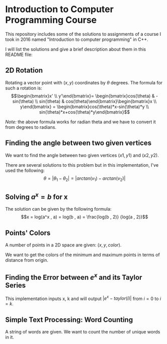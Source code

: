 # Introduction to Computer Programming Course

This repository includes some of the solutions to assignments of a course I took in 2016 named "Introduction to computer programming" in C++.

I will list the solutions and give a brief description about them in this README file:

## 2D Rotation
Rotating a vector point with $(x,y)$ coordinates by $\theta$ degrees. The formula for such a rotation is:
$$\begin{bmatrix}x' \\ y'\end{bmatrix}= \begin{bmatrix}cos(\theta) & -sin(\theta) \\ sin(\theta) &  cos(\theta)\end{bmatrix}\begin{bmatrix}x \\ y\end{bmatrix} = \begin{bmatrix}cos(\theta)*x-sin(\theta)*y \\ sin(\theta)*x+cos(\theta)*y\end{bmatrix}$$

*Note:* the above formula works for radian theta and we have to convert it from degrees to radians.

## Finding the angle between two given vertices 
We want to find the angle between two given vertices $(x1,y1)$ and $(x2,y2)$. 

There are several solutions to this problem but in this implementation, I've used the following:
$$\theta=|\theta_1-\theta_2| = |arctan(v_1)-arctan(v_2)|$$ 

## Solving $a^x = b$ for x
The solution can be given by the following formula:
$$x = log(a^x , a) = log(b , a) = \frac{log(b , 2)} {log(a , 2)}$$

## Points' Colors
A number of points in a 2D space are given: $(x,y,color)$.

We want to get the colors of the minimum and maximum points in terms of distance from origin.

## Finding the Error between $e^x$ and its Taylor Series
This implementation inputs x, k and will output $|e^x-taylor(i)|$ from $i = 0$ to $i = k$.

## Simple Text Processing: Word Counting
A string of words are given. We want to count the number of unique words in it.
